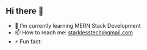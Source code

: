 ## Hi there 👋
- 🌱 I’m currently learning MERN Stack Development
- 📫 How to reach me: starklesstech@gmail.com
- ⚡ Fun fact: 
<!--
**habibstark007/habibstark007** is a ✨ _special_ ✨ repository because its `README.md` (this file) appears on your GitHub profile.

Here are some ideas to get you started:

- 🔭 I’m currently working on ...
- 🌱 I’m currently learning ...
- 👯 I’m looking to collaborate on ...
- 🤔 I’m looking for help with ...
- 💬 Ask me about ...
- 📫 How to reach me: ...
- 😄 Pronouns: ...
- ⚡ Fun fact: ...
-->
